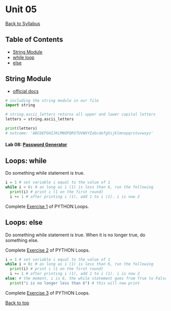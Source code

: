 # <a id="top"></a>Unit 05
[Back to Syllabus](../README.md)

## Table of Contents
- [String Module](#string)
- [while loop](#while)
- [else](#else)

## <a id="string"></a>String Module
- [official docs](https://docs.python.org/3/library/string.html)

```python
# including the string module in our file
import string

# string.ascii_letters returns all upper and lower capital letters
letters = string.ascii_letters

print(letters)
# outcome: 'ABCDEFGHIJKLMNOPQRSTUVWXYZabcdefghijklmnopqrstuvwxyz'
```
#### Lab 08: [Password Generator](https://github.com/PdxCodeGuild/IntroToProgramming/blob/master/labs/lab08-password_generator.md)

## <a id="while"></a>Loops: while
Do something while statement is true.

```python
i = 1 # set variable i equal to the value of 1
while i < 6: # as long as i (1) is less than 6, run the following
  print(i) # print i (1 on the first round)
  i += 1 # after printing i (1), add 1 to i (1). i is now 2
```

Complete [Exercise 1](https://www.w3schools.com/python/exercise.asp?filename=exercise_while_loops1) of PYTHON Loops.

## <a id="else"></a>Loops: else
Do something while statement is true. When it is no longer true, do something else.

Complete [Exercise 2](https://www.w3schools.com/python/exercise.asp?filename=exercise_while_loops2) of PYTHON Loops.

```python
i = 1 # set variable i equal to the value of 1
while i < 6: # as long as i (1) is less than 6, run the following
  print(i) # print i (1 on the first round)
  i += 1 # after printing i (1), add 1 to i (1). i is now 2
else: # the moment, i is 6, the while statement goes from True to False
  print("i is no longer less than 6") # this will now print
```

Complete [Exercise 3](https://www.w3schools.com/python/exercise.asp?filename=exercise_while_loops3) of PYTHON Loops.

[Back to top](#top)
